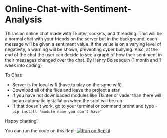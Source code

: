# Online-Chat-with-Sentiment-Analysis
This is an online chat made with Tkinter, sockets, and threading. This will be a normal chat with your friends on the server but in the background, each message will be given a sentiment value. If the value is on a varying level of negativity, a warning will be shown, preventing cyber bullying. Also, at the end of the chat the user can decide to see a graph of how their sentiment in their messages changed over the chat. By Henry Boisdequin (1 month and 1 week into coding)

To Chat:
- Server is for local wifi (have to play on the same wifi)
- Download all of the flies and leave the project a star
- If you have not downloaded modules like Tkinter or vader than there will be an automatic installation when the sript will be run
- If that doesn't work, go to your terminal or command promt and type - 
```pip install 'module name you don't have'```

Happy chatting!

You can run the code on this Repl: [![Run on Repl.it](https://repl.it/badge/github/henryboisdequin/Online-Chat-with-Sentiment-Analysis)](https://repl.it/github/henryboisdequin/Online-Chat-with-Sentiment-Analysis)

